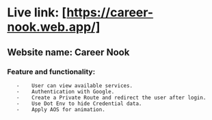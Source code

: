 # Live link: [https://career-nook.web.app/]

## Website name: Career Nook

### Feature and functionality: 
       -	User can view available services.
       -	Authentication with Google.
       -	Create a Private Route and redirect the user after login.
       -	Use Dot Env to hide Credential data.
       -	Apply AOS for animation.